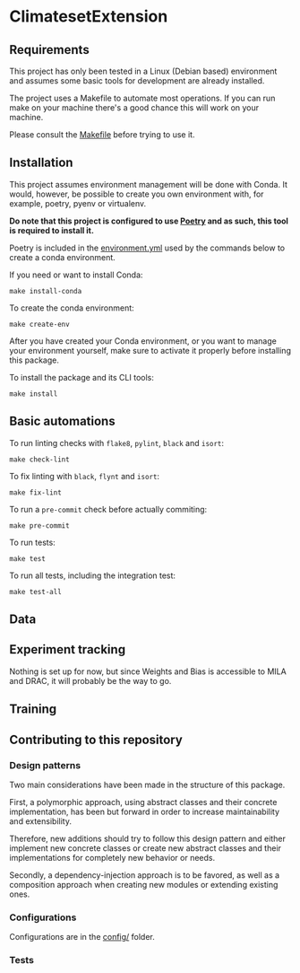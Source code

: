 # ClimatesetExtension

## Requirements

This project has only been tested in a Linux (Debian based) environment and assumes
some basic tools for development are already installed.

The project uses a Makefile to automate most operations. If you can run make on your 
machine there's a good chance this will work on your machine.

Please consult the [Makefile](Makefile) before trying to use it.

## Installation

This project assumes environment management will be done with Conda. It would, however,
be possible to create you own environment with, for example, poetry, pyenv or virtualenv.

**Do note that this project is configured to use [Poetry](https://python-poetry.org/)
and as such, this tool is required to install it.**

Poetry is included in the [environment.yml](environment.yml) used by the commands below to
create a conda environment.

If you need or want to install Conda:
```
make install-conda 
```

To create the conda environment:
```
make create-env
```

After you have created your Conda environment, or you want to manage your environment 
yourself, make sure to activate it properly before installing this package.

To install the package and its CLI tools:
```
make install
```

## Basic automations

To run linting checks with `flake8`, `pylint`, `black` and `isort`:
```
make check-lint
```

To fix linting with `black`, `flynt` and `isort`:
```
make fix-lint
```

To run a `pre-commit` check before actually commiting:
```
make pre-commit
```

To run tests:
```
make test
```

To run all tests, including the integration test:
```
make test-all
```


## Data

## Experiment tracking

Nothing is set up for now, but since Weights and Bias is accessible to MILA and DRAC, it
will probably be the way to go.


## Training

## Contributing to this repository

### Design patterns
Two main considerations have been made in the structure of this package.

First, a polymorphic approach, using abstract classes and their concrete implementation,
has been but forward in order to increase maintainability and extensibility.

Therefore, new additions should try to follow this design pattern and either implement
new concrete classes or create new abstract classes and their implementations for 
completely new behavior or needs.

Secondly, a dependency-injection approach is to be favored, as well as a composition 
approach when creating new modules or extending existing ones.

### Configurations
Configurations are in the [config/](config) folder.


### Tests
